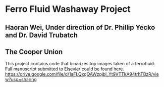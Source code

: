 # Ferro Fluid Washaway Project
## Haoran Wei, Under direction of Dr. Phillip Yecko and Dr. David Trubatch
## The Cooper Union

This project contains code that binarizes top images taken of a ferrofluid.\
Full manuscript submitted to Elsevier could be found here.\
https://drive.google.com/file/d/1aFLQxqQAWzpjbl_Yt9VTTkA94trhTBzR/view?usp=sharing

